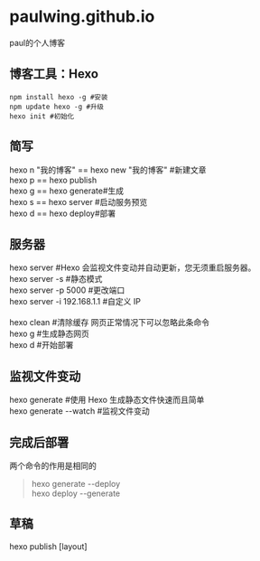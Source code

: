 # paulwing.github.io
paul的个人博客

## 博客工具：Hexo
```
npm install hexo -g #安装  
npm update hexo -g #升级  
hexo init #初始化
```
## 简写
hexo n "我的博客" == hexo new "我的博客" #新建文章
<br/>
hexo p == hexo publish
<br/>
hexo g == hexo generate#生成
<br/>
hexo s == hexo server #启动服务预览
<br/>
hexo d == hexo deploy#部署

## 服务器
hexo server #Hexo 会监视文件变动并自动更新，您无须重启服务器。
<br/>
hexo server -s #静态模式
<br/>
hexo server -p 5000 #更改端口
<br/>
hexo server -i 192.168.1.1 #自定义 IP
<br/>
<br/>
hexo clean #清除缓存 网页正常情况下可以忽略此条命令
<br/>
hexo g #生成静态网页
<br/>
hexo d #开始部署

## 监视文件变动
hexo generate #使用 Hexo 生成静态文件快速而且简单
<br/>
hexo generate --watch #监视文件变动

## 完成后部署
两个命令的作用是相同的
> hexo generate --deploy
<br/>hexo deploy --generate

## 草稿
hexo publish [layout] <title>

## 模版
hexo new "postName" #新建文章
<br/>
hexo new page "pageName" #新建页面
<br/>
hexo generate #生成静态页面至public目录
<br/>
hexo server #开启预览访问端口（默认端口4000，'ctrl + c'关闭server）
<br/>
hexo deploy #将.deploy目录部署到GitHub
<br/>
<br/>
hexo new [layout] <title>
<br/>
hexo new photo "My Gallery"
<br/>
hexo new "Hello World" --lang tw

|变量|描述|
|-|-|
|layout|布局|
|title|标题|
|date|文件建立日期|

```
title: 使用Hexo搭建个人博客
layout: post
date: 2014-03-03 19:07:43
comments: true
categories: Blog
tags: [Hexo]
keywords: Hexo, Blog
description: 生命在于折腾，又把博客折腾到Hexo了。给Hexo点赞。
```

## 模版（Scaffold）
hexo new photo "My Gallery"
|变量|描述|
|-|-|
|layout|布局|
|title|标题|
|date|文件建立日期|

## 设置文章摘要
```
以上是文章摘要 <!--more--> 以下是余下全文
```
## 写作
hexo new page <title>
<br/>
hexo new post <title>

|变量|描述|
|-|-|
|:title|标题|
|:year|建立的年份（4 位数）|
|:month|建立的月份（2 位数）|
|:i_month|建立的月份（去掉开头的零）|
|:day|建立的日期（2 位数）|
|:i_day|建立的日期（去掉开头的零）|

## 推送到服务器上
hexo n #写文章
<br/>
hexo g #生成
<br/>
hexo d #部署 #可与hexo g合并为 hexo d -g

## 报错
### 1.找不到git部署
```
ERROR Deployer not found: git
```
解决方法
```
npm install hexo-deployer-git --save
```
### 2.部署类型设置git
hexo 3.0 部署类型不再是github，_config.yml 中修改
```
# Deployment
## Docs: http://hexo.io/docs/deployment.html
deploy:
  type: git
  repository: git@***.github.com:***/***.github.io.git
  branch: master
```
### 3.xcodebuild
```
xcode-select: error: tool 'xcodebuild' requires Xcode, but active developer directory '/Library/Developer/CommandLineTools' is a command line tools instance
```
解决方法
```
npm install bcrypt
```
### 4. RSS不显示
#### 安装RSS插件
```
npm install hexo-generator-feed --save
```
#### 开启RSS功能
编辑hexo/_config.yml，添加如下代码：
```
rss: /atom.xml #rss地址  默认即可
```
#### 开启评论
我使用多说代替自带的评论，在多说 网站注册 > 后台管理 > 添加新站点 > 工具 === 复制通用代码 里面有 short_name
> 在根目录 _config.yml 添加一行 disqus_shortname: jslite 是在多说注册时产生的，复制到 themes\landscape\layout\_partial\article.ejs，把
```
<% if (!index && post.comments && config.disqus_shortname){ %>
<section id="comments">
<div id="disqus_thread">
  <noscript>Please enable JavaScript to view the <a href="//disqus.com/?ref_noscript">comments powered by Disqus.</a></noscript>
</div>
</section>
<% } %>
```
改为
```
<% if (!index && post.comments && config.disqus_shortname){ %>
  <section id="comments">
    <!-- 多说评论框 start -->
    <div class="ds-thread" data-thread-key="<%= post.layout %>-<%= post.slug %>" data-title="<%= post.title %>" data-url="<%= page.permalink %>"></div>
    <!-- 多说评论框 end -->
    <!-- 多说公共JS代码 start (一个网页只需插入一次) -->
    <script type="text/javascript">
    var duoshuoQuery = {short_name:'<%= config.disqus_shortname %>'};
      (function() {
        var ds = document.createElement('script');
        ds.type = 'text/javascript';ds.async = true;
        ds.src = (document.location.protocol == 'https:' ? 'https:' : 'http:') + '//static.duoshuo.com/embed.js';
        ds.charset = 'UTF-8';
        (document.getElementsByTagName('head')[0] 
         || document.getElementsByTagName('body')[0]).appendChild(ds);
      })();
      </script>
    <!-- 多说公共JS代码 end -->
  </section>
<% } %>
```

## MarkDown语法
[参考某乎](https://zhuanlan.zhihu.com/p/108984311)